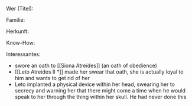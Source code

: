 Wer (Titel):

Familie:

Herkunft:

Know-How:

Interessantes:
- swore an oath to [[Siona Atreides]] (an oath of obedience)
- [[Leto Atreides II †]] made her swear that oath, she is actually loyal to him and wants to get rid of her
-  Leto implanted a physical device within her head, swearing her to secrecy and warning her that there might come a time when he would speak to her through the thing within her skull. He had never done this